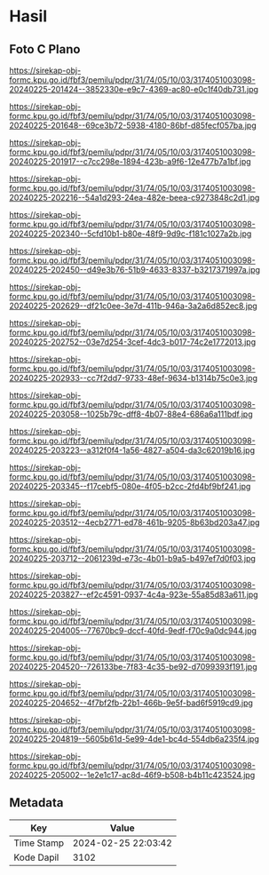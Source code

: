 # Hasil

## Foto C Plano

https://sirekap-obj-formc.kpu.go.id/fbf3/pemilu/pdpr/31/74/05/10/03/3174051003098-20240225-201424--3852330e-e9c7-4369-ac80-e0c1f40db731.jpg

https://sirekap-obj-formc.kpu.go.id/fbf3/pemilu/pdpr/31/74/05/10/03/3174051003098-20240225-201648--69ce3b72-5938-4180-86bf-d85fecf057ba.jpg

https://sirekap-obj-formc.kpu.go.id/fbf3/pemilu/pdpr/31/74/05/10/03/3174051003098-20240225-201917--c7cc298e-1894-423b-a9f6-12e477b7a1bf.jpg

https://sirekap-obj-formc.kpu.go.id/fbf3/pemilu/pdpr/31/74/05/10/03/3174051003098-20240225-202216--54a1d293-24ea-482e-beea-c9273848c2d1.jpg

https://sirekap-obj-formc.kpu.go.id/fbf3/pemilu/pdpr/31/74/05/10/03/3174051003098-20240225-202340--5cfd10b1-b80e-48f9-9d9c-f181c1027a2b.jpg

https://sirekap-obj-formc.kpu.go.id/fbf3/pemilu/pdpr/31/74/05/10/03/3174051003098-20240225-202450--d49e3b76-51b9-4633-8337-b3217371997a.jpg

https://sirekap-obj-formc.kpu.go.id/fbf3/pemilu/pdpr/31/74/05/10/03/3174051003098-20240225-202629--df21c0ee-3e7d-411b-946a-3a2a6d852ec8.jpg

https://sirekap-obj-formc.kpu.go.id/fbf3/pemilu/pdpr/31/74/05/10/03/3174051003098-20240225-202752--03e7d254-3cef-4dc3-b017-74c2e1772013.jpg

https://sirekap-obj-formc.kpu.go.id/fbf3/pemilu/pdpr/31/74/05/10/03/3174051003098-20240225-202933--cc7f2dd7-9733-48ef-9634-b1314b75c0e3.jpg

https://sirekap-obj-formc.kpu.go.id/fbf3/pemilu/pdpr/31/74/05/10/03/3174051003098-20240225-203058--1025b79c-dff8-4b07-88e4-686a6a111bdf.jpg

https://sirekap-obj-formc.kpu.go.id/fbf3/pemilu/pdpr/31/74/05/10/03/3174051003098-20240225-203223--a312f0f4-1a56-4827-a504-da3c62019b16.jpg

https://sirekap-obj-formc.kpu.go.id/fbf3/pemilu/pdpr/31/74/05/10/03/3174051003098-20240225-203345--f17cebf5-080e-4f05-b2cc-2fd4bf9bf241.jpg

https://sirekap-obj-formc.kpu.go.id/fbf3/pemilu/pdpr/31/74/05/10/03/3174051003098-20240225-203512--4ecb2771-ed78-461b-9205-8b63bd203a47.jpg

https://sirekap-obj-formc.kpu.go.id/fbf3/pemilu/pdpr/31/74/05/10/03/3174051003098-20240225-203712--2061239d-e73c-4b01-b9a5-b497ef7d0f03.jpg

https://sirekap-obj-formc.kpu.go.id/fbf3/pemilu/pdpr/31/74/05/10/03/3174051003098-20240225-203827--ef2c4591-0937-4c4a-923e-55a85d83a611.jpg

https://sirekap-obj-formc.kpu.go.id/fbf3/pemilu/pdpr/31/74/05/10/03/3174051003098-20240225-204005--77670bc9-dccf-40fd-9edf-f70c9a0dc944.jpg

https://sirekap-obj-formc.kpu.go.id/fbf3/pemilu/pdpr/31/74/05/10/03/3174051003098-20240225-204520--726133be-7f83-4c35-be92-d7099393f191.jpg

https://sirekap-obj-formc.kpu.go.id/fbf3/pemilu/pdpr/31/74/05/10/03/3174051003098-20240225-204652--4f7bf2fb-22b1-466b-9e5f-bad6f5919cd9.jpg

https://sirekap-obj-formc.kpu.go.id/fbf3/pemilu/pdpr/31/74/05/10/03/3174051003098-20240225-204819--5605b61d-5e99-4de1-bc4d-554db6a235f4.jpg

https://sirekap-obj-formc.kpu.go.id/fbf3/pemilu/pdpr/31/74/05/10/03/3174051003098-20240225-205002--1e2e1c17-ac8d-46f9-b508-b4b11c423524.jpg


## Metadata

| Key        | Value               |
| ---------- | ------------------- |
| Time Stamp | 2024-02-25 22:03:42 |
| Kode Dapil | 3102                |



